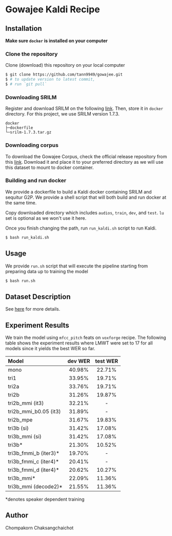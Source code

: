 # Gowajee Kaldi Recipe

## Installation
**Make sure `docker` is installed on your computer**

### Clone the repository
Clone (download) this repository on your local computer
```bash
$ git clone https://github.com/tann9949/gowajee.git
$ # to update version to latest commit,
$ # run `git pull`
```

### Downloading SRILM
Register and download SRILM on the following [link](http://www.speech.sri.com/projects/srilm/download.html). Then, store it in `docker` directory. For this project, we use SRILM version 1.7.3.

```
docker
├─dockerfile
└─srilm-1.7.3.tar.gz
```

### Downloading corpus
To download the Gowajee Corpus, check the official release repository from this [link](https://github.com/ekapolc/gowajee_corpus/tree/master). Download it and place it to your preferred directory as we will use this dataset to mount to docker container.

### Building and run docker
We provide a dockerfile to build a Kaldi docker containing SRILM and sequitur G2P. We provide a shell script that will both build and run docker at the same time.

Copy downloaded directory which includes `audios`, `train`, `dev`, and `test`. `lu` set is optional as we won't use it here.

Once you finish changing the path, run `run_kaldi.sh` script to run Kaldi.

```bash
$ bash run_kaldi.sh
```

## Usage
We provide `run.sh` script that will execute the pipeline starting from preparing data up to training the model

```bash
$ bash run.sh
```

## Dataset Description
See [here](https://github.com/ekapolc/gowajee_corpus/tree/master) for more details.

## Experiment Results
We train the model using `mfcc_pitch` feats on `voxforge` recipe. The following table shows the experiment results where LMWT were set to 17 for all models since it yields the best WER so far.

|Model|dev WER|test WER|
|:----|:----:|:-----:|
|mono|40.98%|22.71%|
|tri1|33.95%|19.71%|
|tri2a|33.76%|19.71%|
|tri2b|31.26%|19.87%|
|tri2b_mmi (it3)|32.21%|-|
|tri2b_mmi_b0.05 (it3)|31.89%|-|
|tri2b_mpe|31.67%|19.83%|
|tri3b (si)|31.42%|17.08%|
|tri3b_mmi (si)|31.42%|17.08%|
|tri3b*|21.30%|10.52%|
|tri3b_fmmi_b (iter3)*|19.70%|-|
|tri3b_fmmi_c (iter4)*|20.41%|-|
|tri3b_fmmi_d (iter4)*|20.62%|10.27%|
|tri3b_mmi*|22.09%|11.36%|
|tri3b_mmi (decode2)*|21.55%|11.36%|
*denotes speaker dependent training

## Author
Chompakorn Chaksangchaichot